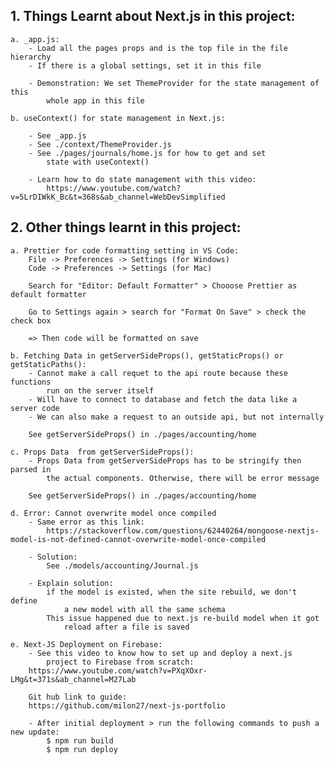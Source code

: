 ## 1. Things Learnt about Next.js in this project:

    a. _app.js:
        - Load all the pages props and is the top file in the file hierarchy
        - If there is a global settings, set it in this file

        - Demonstration: We set ThemeProvider for the state management of this
            whole app in this file

    b. useContext() for state management in Next.js:

        - See _app.js
        - See ./context/ThemeProvider.js
        - See ./pages/journals/home.js for how to get and set
            state with useContext()

        - Learn how to do state management with this video:
            https://www.youtube.com/watch?v=5LrDIWkK_Bc&t=368s&ab_channel=WebDevSimplified

## 2. Other things learnt in this project:

    a. Prettier for code formatting setting in VS Code:
        File -> Preferences -> Settings (for Windows)
        Code -> Preferences -> Settings (for Mac)

        Search for "Editor: Default Formatter" > Chooose Prettier as default formatter

        Go to Settings again > search for "Format On Save" > check the check box

        => Then code will be formatted on save

    b. Fetching Data in getServerSideProps(), getStaticProps() or getStaticPaths():
        - Cannot make a call requet to the api route because these functions
            run on the server itself
        - Will have to connect to database and fetch the data like a server code
        - We can also make a request to an outside api, but not internally

        See getServerSideProps() in ./pages/accounting/home

    c. Props Data  from getServerSideProps():
        - Props Data from getServerSideProps has to be stringify then parsed in
            the actual components. Otherwise, there will be error message

        See getServerSideProps() in ./pages/accounting/home

    d. Error: Cannot overwrite model once compiled
        - Same error as this link:
            https://stackoverflow.com/questions/62440264/mongoose-nextjs-model-is-not-defined-cannot-overwrite-model-once-compiled

        - Solution:
            See ./models/accounting/Journal.js

        - Explain solution:
            if the model is existed, when the site rebuild, we don't define
                a new model with all the same schema
            This issue happened due to next.js re-build model when it got
                reload after a file is saved

    e. Next-JS Deployment on Firebase:
        - See this video to know how to set up and deploy a next.js
            project to Firebase from scratch:
        https://www.youtube.com/watch?v=PXqXOxr-LMg&t=371s&ab_channel=M27Lab

        Git hub link to guide:
        https://github.com/milon27/next-js-portfolio

        - After initial deployment > run the following commands to push a new update:
            $ npm run build
            $ npm run deploy
